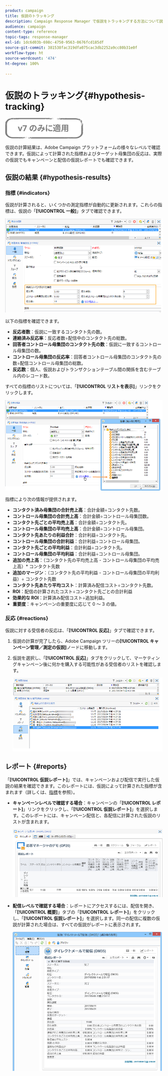```yaml
---
product: campaign
title: 仮説のトラッキング
description: Campaign Response Manager で仮説をトラッキングする方法について説明します。
audience: campaign
content-type: reference
topic-tags: response-manager
exl-id: 1dc6d03b-698c-4750-9563-0676fcd185df
source-git-commit: 381538fac319dfa075cac3db2252a9cc80b31e0f
workflow-type: ht
source-wordcount: '474'
ht-degree: 100%

---
```


# 仮説のトラッキング{#hypothesis-tracking}

![](../../assets/v7-only.svg)

仮説の計算結果は、Adobe Campaign プラットフォームの様々なレベルで確認できます。仮説によって計算された指標およびターゲット母集団の反応は、実際の仮説でもキャンペーンと配信の仮説レポートでも確認できます。

## 仮説の結果 {#hypothesis-results}

### 指標 {#indicators}

仮説が計算されると、いくつかの測定指標が自動的に更新されます。これらの指標は、仮説の「**[!UICONTROL 一般]**」タブで確認できます。

![](assets/response_hypothesis_delivery_example_010.png)

以下の指標を確認できます。

* **反応者数**：仮説に一致するコンタクト先の数。
* **連絡済み反応率**：反応者数÷配信中のコンタクト先の総数。
* **回答者コントロール母集団のコンタクト先の数**：仮説に一致するコントロール母集団の数。
* **コントロール母集団の反応率**：回答者コントロール母集団のコンタクト先の数÷配信コントロール母集団の総数。
* **反応数**：個人、仮説およびトランザクションテーブル間の関係を含むテーブル内のレコード数。

すべての指標のリストについては、「**[!UICONTROL リストを表示]**」リンクをクリックします。

![](assets/response_hypothesis_indicators_002.png)

指標により次の情報が提供されます。

* **コンタクト済み母集団の合計売上高**：合計金額÷コンタクト先数。
* **コントロール母集団の合計売上高**：合計金額÷コントロール母集団数。
* **コンタクト先ごとの平均売上高**：合計金額÷コンタクト先。
* **コントロール母集団の平均売上高**：合計金額÷コントロール母集団。
* **コンタクト先あたりの利益合計**：合計利益÷コンタクト先。
* **コントロール母集団の合計利益**：合計利益÷コントロール母集団。
* **コンタクト先ごとの平均利益**：合計利益÷コンタクト先。
* **コントロール母集団の平均利益**：合計利益÷コントロール母集団。
* **追加の売上高**：（コンタクト先の平均売上高 - コントロール母集団の平均売上高）&#42; コンタクト先数
* **追加のマージン**：（コンタクト先の平均利益 - コントロール母集団の平均利益）÷ コンタクト先数
* **コンタクト先あたり平均コスト**：計算済み配信コスト÷コンタクト先数。
* **ROI**：配信の計算されたコスト÷コンタクト先ごとの合計利益
* **効果的な ROI**：計算済み配信コスト÷追加利益。
* **重要度**：キャンペーンの重要度に応じて 0 ～ 3 の値。

### 反応 {#reactions}

仮説に対する受信者の反応は、「**[!UICONTROL 反応]**」タブで確認できます。

1. 仮説の計算が完了したら、Adobe Campaign ツリーの&#x200B;**[!UICONTROL キャンペーン管理／測定の仮説]**&#x200B;ノードに移動します。
1. 仮説を選択し、「**[!UICONTROL 反応]**」タブをクリックして、マーケティングキャンペーン後に何かを購入する可能性がある受信者のリストを確認します。

   ![](assets/response_hypothesis_reactions_001.png)

## レポート {#reports}

「**[!UICONTROL 仮説レポート]**」では、キャンペーンおよび配信で実行した仮説の結果を確認できます。このレポートには、仮説によって計算された指標が含まれます（詳しくは、[指標](#indicators)を参照）。

* **キャンペーンレベルで確認する場合**：キャンペーンの「**[!UICONTROL レポート]**」リンクをクリックし、「**[!UICONTROL 仮説レポート]**」を選択します。このレポートには、キャンペーン配信と、各配信に計算された仮説のリストが含まれます。

   ![](assets/response_hypothesis_campaign_report_001.png)

* **配信レベルで確認する場合**：レポートにアクセスするには、配信を開き、「**[!UICONTROL 概要]**」タブの「**[!UICONTROL レポート]**」をクリックし、「**[!UICONTROL 仮説レポート]**」を選択します。同一の配信に複数の仮説が計算された場合は、すべての仮説がレポートに表示されます。

   ![](assets/response_hypothesis_delivery_report_001.png)
